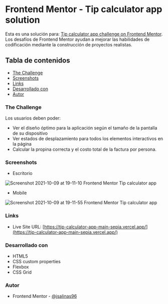 # Frontend Mentor - Tip calculator app solution

Esta es una solución para: [Tip calculator app challenge on Frontend Mentor](https://www.frontendmentor.io/challenges/tip-calculator-app-ugJNGbJUX). Los desafíos de Frontend Mentor ayudan a mejorar las habilidades de codificación mediante la construcción de proyectos realistas.

## Tabla de contenidos
- [The Challenge](#the-challenge)
- [Screenshots](#screenshot)
- [Links](#links)
- [Desarrollado con](#desarrollado-con)
- [Autor](#autor)


### The Challenge
Los usuarios deben poder:

- Ver el diseño óptimo para la aplicación según el tamaño de la pantalla de su dispositivo
- Ver estados de desplazamiento para todos los elementos interactivos en la página
- Calcular la propina correcta y el costo total de la factura por persona.


### Screenshots
- Escritorio

![Screenshot 2021-10-09 at 19-11-10 Frontend Mentor Tip calculator app](https://user-images.githubusercontent.com/54508726/136674919-8c6ad775-ed79-413c-acbf-9a46910decc9.png)

- Mobile

![Screenshot 2021-10-09 at 19-11-55 Frontend Mentor Tip calculator app](https://user-images.githubusercontent.com/54508726/136674923-7cc1dfee-3fdd-4947-aed5-9048a6689f53.png)


### Links
- Live Site URL: [https://tip-calculator-app-main-sepia.vercel.app/](https://tip-calculator-app-main-sepia.vercel.app/)


### Desarrollado con
- HTML5
- CSS custom properties
- Flexbox
- CSS Grid


### Autor
- Frontend Mentor - [@jsalinas96](https://www.frontendmentor.io/profile/jsalinas96)


